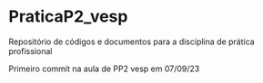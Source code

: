 # PraticaP2_vesp
Repositório de códigos e documentos para a disciplina de prática profissional

Primeiro commit na aula de PP2 vesp em 07/09/23
